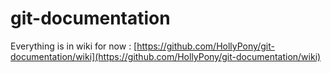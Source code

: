 # git-documentation

Everything is in wiki for now : [https://github.com/HollyPony/git-documentation/wiki](https://github.com/HollyPony/git-documentation/wiki)